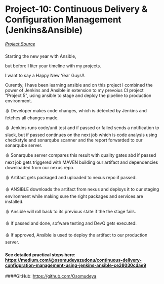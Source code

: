# Project-10: Continuous Delivery & Configuration Management (Jenkins&Ansible)

[_Project Source_](https://www.udemy.com/course/devopsprojects/?src=sac&kw=devops+projects)

#####
Starting the new year with Ansible,

but before I liter your timeline with my projects.

I want to say a Happy New Year Guys!!.

Curently, I have been learning ansible and on this project I combined the power of Jenkins and Ansible in extension to my prevoius CI project "Project 5", using ansible to stage and deploy the pipeline to production environment.

🩸 Developer makes code changes, which is detected by Jenkins and fetches all changes made.

🩸 Jenkins runs code/unit test and if passed or failed sends a notification to slack, but if passed continues on the next job which is code analysis using checkstyle and sonarqube scanner and the report forwarded to our sonarqube server.

🩸 Sonarqube server compares this result with quality gates abd if passed next job gets triggered with MAVEN building our artifact and dependencies downloaded from our nexus repo.

🩸 Artifact gets packaged and uploaded to nexus repo if passed.

🩸 ANSIBLE downloads the artifact from nexus and deploys it to our staging environment while making sure the right packages and services are installed.

🩸 Ansible will roll back to its previous state if the the stage fails.

🩸 If passed and done, sofware testing and DevQ gets executed.

🩸 If approved, Ansible is used to deploy the artifact to our production server.

#####

#### See detailed practical steps here: https://medium.com/@osomudeyazudonu/continuous-delivery-configuration-management-using-jenkins-ansible-ce38030cdae9

####GitHub: https://github.com/Osomudeya

